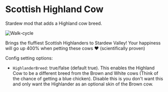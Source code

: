 # Scottish Highland Cow
Stardew mod that adds a Highland cow breed.

![Walk-cycle](https://github.com/animatedrice/HighlanderCow/assets/15009951/49781cc9-74b9-410e-b7a0-87398a0a6183)

Brings the fluffiest Scottish Highlanders to Stardew Valley! Your happiness will go up 400% when petting these cows ❤ (scientifically proven)

Config setting options:
* ```HighlanderBreed```: true/false (default true). This enables the Highland Cow to be a different breed from the Brown and White cows (Think of the chance of getting a blue chicken). Disable this is you don't want this and only want the Highlander as an optional skin of the Brown cow.
